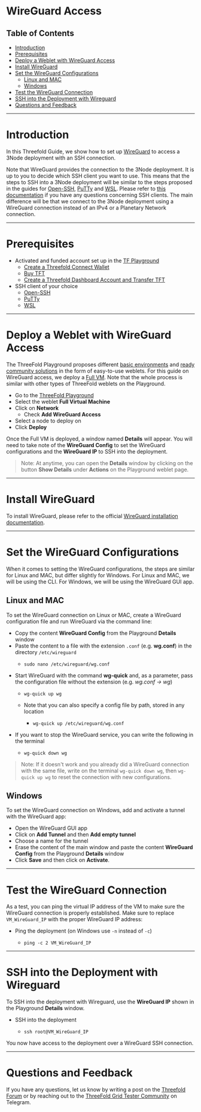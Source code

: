 <h1> WireGuard Access </h1>

<h2> Table of Contents </h2>

- [Introduction](#introduction)
- [Prerequisites](#prerequisites)
- [Deploy a Weblet with WireGuard Access](#deploy-a-weblet-with-wireguard-access)
- [Install WireGuard](#install-wireguard)
- [Set the WireGuard Configurations](#set-the-wireguard-configurations)
  - [Linux and MAC](#linux-and-mac)
  - [Windows](#windows)
- [Test the WireGuard Connection](#test-the-wireguard-connection)
- [SSH into the Deployment with Wireguard](#ssh-into-the-deployment-with-wireguard)
- [Questions and Feedback](#questions-and-feedback)

***

# Introduction

In this Threefold Guide, we show how to set up [WireGuard](https://www.wireguard.com/) to access a 3Node deployment with an SSH connection. 

Note that WireGuard provides the connection to the 3Node deployment. It is up to you to decide which SSH client you want to use. This means that the steps to SSH into a 3Node deployment will be similar to the steps proposed in the guides for [Open-SSH](./ssh_openssh.md), [PuTTy](ssh_putty.md) and [WSL](./ssh_wsl.md). Please refer to [this documentation](./ssh_guide.md) if you have any questions concerning SSH clients. The main difference will be that we connect to the 3Node deployment using a WireGuard connection instead of an IPv4 or a Planetary Network connection.

***

# Prerequisites

* Activated and funded account set up in the [TF Playground](https://playground.grid.tf/)
  * [Create a Threefold Connect Wallet](../TF_Connect/TF_Connect.md)
  * [Buy TFT](../../threefold_token/buy_sell_tft/buy_sell_tft.md)
  * [Create a Threefold Dashboard Account and Transfer TFT](../TF_Dashboard/TF_Dashboard.md)
* SSH client of your choice
  * [Open-SSH](./ssh_openssh.md)
  * [PuTTy](ssh_putty.md)
  * [WSL](./ssh_wsl.md)

***

# Deploy a Weblet with WireGuard Access

The ThreeFold Playground proposes different [basic environments](../../playground/basic_environments_readme.md) and [ready community solutions](../../playground/ready_community_readme.md) in the form of easy-to-use weblets. For this guide on WireGuard access, we deploy a [Full VM](../../playground/fullVm.md). Note that the whole process is similar with other types of ThreeFold weblets on the Playground.

* Go to the [ThreeFold Playground](https://playground.grid.tf/)
* Select the weblet **Full Virtual Machine**
* Click on **Network**
  * Check **Add WireGuard Access**
* Select a node to deploy on
* Click **Deploy**

Once the Full VM is deployed, a window named **Details** will appear. You will need to take note of the **WireGuard Config** to set the WireGuard configurations and the **WireGuard IP** to SSH into the deployment.

> Note: At anytime, you can open the **Details** window by clicking on the button **Show Details** under **Actions** on the Playground weblet page.

***

# Install WireGuard

To install WireGuard, please refer to the official [WireGuard installation documentation](https://www.wireguard.com/install/).

***

# Set the WireGuard Configurations

When it comes to setting the WireGuard configurations, the steps are similar for Linux and MAC, but differ slightly for Windows. For Linux and MAC, we will be using the CLI. For Windows, we will be using the WireGuard GUI app.

## Linux and MAC

To set the WireGuard connection on Linux or MAC, create a WireGuard configuration file and run WireGuard via the command line:

* Copy the content **WireGuard Config** from the Playground **Details** window
* Paste the content to a file with the extension `.conf` (e.g. **wg.conf**) in the directory `/etc/wireguard`
  * ```
    sudo nano /etc/wireguard/wg.conf
    ```
* Start WireGuard with the command **wg-quick** and, as a parameter, pass the configuration file without the extension (e.g. *wg.conf -> wg*)
  * ```
    wg-quick up wg
    ```
  * Note that you can also specify a config file by path, stored in any location
    * ```
      wg-quick up /etc/wireguard/wg.conf
      ```
* If you want to stop the WireGuard service, you can write the following in the terminal
  * ```
    wg-quick down wg
    ```

> Note: If it doesn't work and you already did a WireGuard connection with the same file, write on the terminal `wg-quick down wg`, then `wg-quick up wg` to reset the connection with new configurations.

## Windows

To set the WireGuard connection on Windows, add and activate a tunnel with the WireGuard app:

* Open the WireGuard GUI app
* Click on **Add Tunnel** and then **Add empty tunnel**
* Choose a name for the tunnel
* Erase the content of the main window and paste the content **WireGuard Config** from the Playground **Details** window
* Click **Save** and then click on **Activate**.

***
  

# Test the WireGuard Connection

As a test, you can ping the virtual IP address of the VM to make sure the WireGuard connection is properly established. Make sure to replace `VM_WireGuard_IP` with the proper WireGuard IP address:

* Ping the deployment (on Windows use `-n` instead of `-c`)
  * ```
    ping -c 2 VM_WireGuard_IP
    ```

***

# SSH into the Deployment with Wireguard

To SSH into the deployment with Wireguard, use the **WireGuard IP** shown in the Playground **Details** window.

* SSH into the deployment
  * ```
    ssh root@VM_WireGuard_IP
    ```

You now have access to the deployment over a WireGuard SSH connection.

***

# Questions and Feedback

If you have any questions, let us know by writing a post on the [Threefold Forum](http://forum.threefold.io/) or by reaching out to the [ThreeFold Grid Tester Community](https://t.me/threefoldtesting) on Telegram.